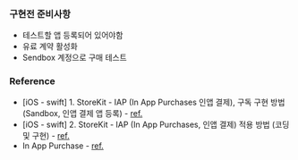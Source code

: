 <?xml version="1.0" encoding="UTF-8" standalone="no"?>
<document type="com.apple.InterfaceBuilder3.CocoaTouch.XIB" version="3.0" toolsVersion="13142" targetRuntime="iOS.CocoaTouch" propertyAccessControl="none" useAutolayout="YES" useTraitCollections="YES" useSafeAreas="YES" colorMatched="YES">
    <dependencies>
        <plugIn identifier="com.apple.InterfaceBuilder.IBCocoaTouchPlugin" version="12042"/>
    </dependencies>
    <objects>
        <placeholder placeholderIdentifier="IBFilesOwner" id="-1" userLabel="File's Owner"/>
        <placeholder placeholderIdentifier="IBFirstResponder" id="-2" customClass="UIResponder"/>
    </objects>
</document>

### 구현전 준비사항
- 테스트할 앱 등록되어 있어야함
- 유료 계약 활성화
- Sendbox 계정으로 구매 테스트

### Reference
- [iOS - swift] 1. StoreKit - IAP (In App Purchases 인앱 결제), 구독 구현 방법 (Sandbox, 인앱 결제 앱 등록) - [ref.](https://ios-development.tistory.com/995)
- [iOS - swift] 2. StoreKit - IAP (In App Purchases, 인앱 결제) 적용 방법 (코딩 및 구현) - [ref.](https://ios-development.tistory.com/996)
- In App Purchase - [ref.](https://www.notion.so/soey/In-App-Purchase-09dc2ca2bb224ac193c7a490fa61853d?pvs=4)

